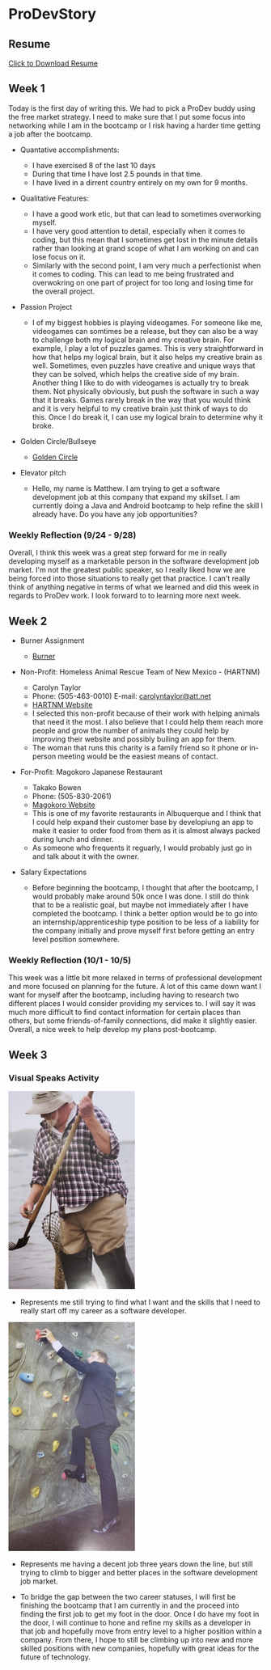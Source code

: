 # ProDevStory
## Resume
<a href="MMorganResume.pdf" download>Click to Download Resume</a>
## Week 1
Today is the first day of writing this. We had to pick a ProDev buddy using the free market strategy.
I need to make sure that I put some focus into networking while I am in the bootcamp or I risk having
a harder time getting a job after the bootcamp. 

* Quantative accomplishments:
    - I have exercised 8 of the last 10 days 
    - During that time I have lost 2.5 pounds in that time.
    - I have lived in a dirrent country entirely on my own for 9 months.

* Qualitative Features:
    - I have a good work etic, but that can lead to sometimes overworking myself.
    - I have very good attention to detail, especially when it comes to coding, but this mean that I sometimes
      get lost in the minute details rather than looking at grand scope of what I am working on and can lose
      focus on it.
    - Similarly with the second point, I am very much a perfectionist when it comes to coding. This can lead
      to me being frustrated and overwokring on one part of project for too long and losing time for the
      overall project.

* Passion Project
    - I of my biggest hobbies is playing videogames. For someone like me, videogames can somtimes be a release, 
      but they can also be a way to challenge both my logical brain and my creative brain. For example,
      I play a lot of puzzles games. This is very straightforward in how that helps my logical brain, but it 
      also helps my creative brain as well. Sometimes, even puzzles have creative and unique ways that they can 
      be solved, which helps the creative side of my brain. Another thing I like to do with videogames is 
      actually try to break them. Not physically obviously, but push the software in such a way that it breaks.
      Games rarely break in the way that you would think and it is very helpful to my creative brain just think
      of ways to do this. Once I do break it, I can use my logical brain to determine why it broke.
      
* Golden Circle/Bullseye
    - [Golden Circle](GoldenCircleMM.PNG)
      
* Elevator pitch
    - Hello, my name is Matthew. I am trying to get a software development job at this company that expand my
      skillset. I am currently doing a Java and Android bootcamp to help refine the skill I already have. Do you
      have any job opportunities?
      
      
### Weekly Reflection (9/24 - 9/28)

Overall, I think this week was a great step forward for me in really developing myself as a marketable person in
the software development job market. I'm not the greatest public speaker, so I really liked how we are being forced
into those situations to really get that practice. I can't really think of anything negative in terms of what we
learned and did this week in regards to ProDev work. I look forward to to learning more next week.

## Week 2
* Burner Assignment
    - [Burner](Burner.PNG)
    
* Non-Profit: Homeless Animal Rescue Team of New Mexico - (HARTNM)
    - Carolyn Taylor
    - Phone: (505-463-0010) E-mail: carolyntaylor@att.net
    - [HARTNM Website](https://www.hartnm.com/)
    - I selected this non-profit because of their work with helping animals that need it the most. I also believe that
      I could help them reach more people and grow the number of animals they could help by improving their website and
      possibly builing an app for them.
    - The woman that runs this charity is a family friend so it phone or in-person meeting would be the easiest means of
      contact.
 
 * For-Profit: Magokoro Japanese Restaurant
    - Takako Bowen
    - Phone: (505-830-2061)
    - [Magokoro Website](http://magokoroabq.com/)
    - This is one of my favorite restaurants in Albuquerque and I think that I could help expand their customer base
      by developiung an app to make it easier to order food from them as it is almost always packed during lunch and
      dinner.
    - As someone who frequents it reguarly, I would probably just go in and talk about it with the owner.
    
* Salary Expectations
    - Before beginning the bootcamp, I thought that after the bootcamp, I would probably make around 50k once I was
      done. I still do think that to be a realistic goal, but maybe not immediately after I have completed the bootcamp.
      I think a better option would be to go into an internship/apprenticeship type position to be less of a liability
      for the company initially and prove myself first before getting an entry level position somewhere.
      
 ### Weekly Reflection (10/1 - 10/5)
 
 This week was a little bit more relaxed in terms of professional development and more focused on planning for the future.
 A lot of this came down want I want for myself after the bootcamp, including having to research two different places I
 would consider providing my services to. I will say it was much more difficult to find contact information for certain 
 places than others, but some friends-of-family connections, did make it slightly easier. Overall, a nice week to help
 develop my plans post-bootcamp.

## Week 3
### Visual Speaks Activity
![Picture One](picture_one.jpg)
* Represents me still trying to find what I want and the skills that I need to really start off my career as a 
software developer.



![Picture Two](picture_two.jpg)
* Represents me having a decent job three years down the line, but still trying to climb to bigger and better 
places in the software development job market.



* To bridge the gap between the two career statuses, I will first be finishing the bootcamp that I am currently in
and the proceed into finding the first job to get my foot in the door. Once I do have my foot in the door, I will 
continue to hone and refine my skills as a developer in that job and hopefully move from entry level to a 
higher position within a company. From there, I hope to still be climbing up into new and more skilled positions
with new companies, hopefully with great ideas for the future of technology. 
